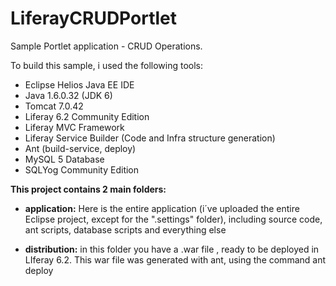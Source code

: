 LiferayCRUDPortlet
==================

Sample Portlet application - CRUD Operations.

To build this sample, i used the following tools:

- Eclipse Helios Java EE IDE
- Java 1.6.0.32 (JDK 6)
- Tomcat 7.0.42
- Liferay 6.2 Community Edition
- Liferay MVC Framework
- Liferay Service Builder (Code and Infra structure generation)
- Ant (build-service, deploy)
- MySQL 5 Database
- SQLYog Community Edition

<b>This project contains 2 main folders:</b>

- <b> application:</b> Here is the entire application (i´ve uploaded the entire Eclipse project, except for the ".settings" folder), including source code, ant scripts, database scripts and everything else

- <b> distribution:</b> in this folder you have a .war file , ready to be deployed in LIferay 6.2. This war file was generated with ant, using the command ant deploy
